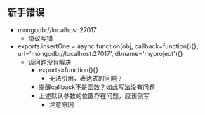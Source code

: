 ## 新手错误 ##
+ mongodb://localhost:27017
  + 协议写错
+ exports.insertOne = async function(obj, callback=function(){}, url='mongodb://localhost:27017', dbname='myproject'){}
  + 该问题没有解决
    + exports=function(){}
      + 无法引用，表达式的问题？
    + 提醒callback不是函数？如此写法没有问题
    + 上述默认参数的位置存在问题，应该倒写
      + 注意原因